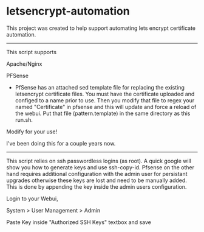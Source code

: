 # letsencrypt-automation


This project was created to help support automating lets encrypt certificate automation.


-----------
This script supports


Apache/Nginx


PFSense


* PfSense has an attached sed template file for replacing the existing letsencrypt certificate files.
You must have the certificate uploaded and configed to a name prior to use. Then you modify that file to regex your 
named "Certificate" in pfsense and this will update and force a reload of the webui.
Put that file (pattern.template) in the same directory as this run.sh.

Modify for your use!

I've been doing this for a couple years now.



-----------


This script relies on ssh passwordless logins (as root). A quick google will show you how 
to generate keys and use ssh-copy-id. Pfsense on the other hand requires additional 
configuration with the admin user for persistant upgrades otherwise these keys are lost 
and need to be manually added. This is done by appending the key inside the admin users 
configuration.


Login to your Webui, 

System > User Management > Admin

Paste Key inside "Authorized SSH Keys" textbox and save
